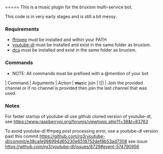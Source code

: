 =====
This is a music plugin for the bruxism multi-service bot.

This code is in very early stages and is still a bit messy.  


### Requirements

* [ffmpeg](http://ffmpeg.org/) must be installed and within your PATH
* [youtube-dl](https://github.com/rg3/youtube-dl) must be installed and exist in the same folder as bruxism.
* [dca](https://github.com/bwmarrin/dca) must be installed and exist in the same folder as bruxism.

### Commands

* NOTE: All commands must be prefixed with a @mention of your bot

| Command         | Arguments                        | Action
| **mu**sic join  | [<channel ID>|<channel name>]    | Join the provided channel or if no channel is provided then join the last channel that was used.   


### Notes

For faster startup of youtube-dl use github cloned version of youtube-dl, see 
https://www.raspberrypi.org/forums/viewtopic.php?f=38&t=83763

To avoid youtube-dl ffmpeg post processing error, use a youtube-dl version past
this commit https://github.com/rg3/youtube-dl/commit/e38cafe986994d65230e6518752def8b53ad7308 
see issue https://github.com/rg3/youtube-dl/issues/8729#event-574790956
